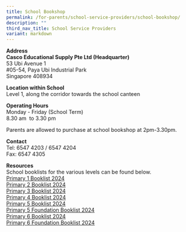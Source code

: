 ```yaml
---
title: School Bookshop
permalink: /for-parents/school-service-providers/school-bookshop/
description: ""
third_nav_title: School Service Providers
variant: markdown
---
```

<p><strong>Address </strong>
<br><strong>Casco Educational Supply Pte Ltd (Headquarter)</strong>
<br>53 Ubi Avenue 1
<br>#05-54, Paya Ubi Industrial Park
<br>Singapore 408934</p>
<p><strong>Location within School</strong>
<br>Level 1, along the corridor towards the school canteen</p>
<p><strong>Operating Hours</strong>
<br>Monday - Friday (School Term)
<br>8.30 am&nbsp; to 3.30 pm</p>
<p>Parents are allowed to purchase at school bookshop at 2pm-3.30pm.</p>
<p><strong>Contact</strong>
<br>Tel: 6547 4203 / 6547 4204
<br>Fax: 6547 4305</p>
<p><strong>Resources</strong>
<br>School booklists for the various levels can be found below.
<br><a href="/files/Booklist_For_Year_2024___Primary_1.pdf" rel="noopener noreferrer nofollow" target="_blank">Primary 1 Booklist 2024</a>
<br><a href="/files/Booklist_For_Year_2024___Primary_2.pdf" rel="noopener noreferrer nofollow" target="_blank">Primary 2 Booklist 2024</a>
<br><a href="/files/Booklist_For_Year_2024___Primary_3.pdf" rel="noopener noreferrer nofollow" target="_blank">Primary 3 Booklist 2024</a>
<br><a href="/files/Booklist_For_Year_2024___Primary_4.pdf" rel="noopener noreferrer nofollow" target="_blank">Primary 4 Booklist 2024</a>
<br><a href="/files/Booklist_For_Year_2024___Primary_5.pdf" rel="noopener noreferrer nofollow" target="_blank">Primary 5 Booklist 2024</a>
<br><a href="/files/Booklist_For_Year_2024___Primary_5_Foundation.pdf" rel="noopener noreferrer nofollow" target="_blank">Primary 5 Foundation Booklist 2024</a>
<br><a href="/files/Booklist_For_Year_2024___Primary_6.pdf" rel="noopener noreferrer nofollow" target="_blank">Primary 6 Booklist 2024</a>
<br><a href="/files/Booklist_For_Year_2024___Primary_6_Foundation.pdf" rel="noopener noreferrer nofollow" target="_blank">Primary 6 Foundation Booklist 2024</a>
</p>